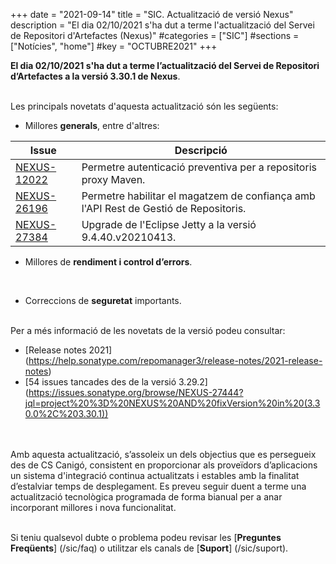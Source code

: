 +++
date        = "2021-09-14"
title       = "SIC. Actualització de versió Nexus"
description = "El dia 02/10/2021 s'ha dut a terme l'actualització del Servei de Repositori d'Artefactes (Nexus)"
#categories  = ["SIC"]
#sections    = ["Notícies", "home"]
#key         = "OCTUBRE2021"
+++

**El dia 02/10/2021 s'ha dut a terme l’actualització del Servei de Repositori d’Artefactes a la versió 3.30.1 de Nexus**.
<br/><br/>

Les principals novetats d'aquesta actualització són les següents:
<br/>

<!--* Novetats **generals**, entre d'altres:

|Issue|Descripció|
|-----------|----------| -->


* Millores **generals**, entre d'altres:

|Issue|Descripció|
|-----------|----------|
|[NEXUS-12022](https://issues.sonatype.org/browse/NEXUS-12022)|Permetre autenticació preventiva per a repositoris proxy Maven.|
|[NEXUS-26196](https://issues.sonatype.org/browse/NEXUS-26196)|Permetre habilitar el magatzem de confiança amb l'API Rest de Gestió de Repositoris.|
|[NEXUS-27384](https://issues.sonatype.org/browse/NEXUS-27384)|Upgrade de l'Eclipse Jetty a la versió 9.4.40.v20210413.|

* Millores de **rendiment i control d’errors**.
<br/>

* Correccions de **seguretat** importants.

<br/>
Per a més informació de les novetats de la versió podeu consultar:

- [Release notes 2021] (https://help.sonatype.com/repomanager3/release-notes/2021-release-notes)
- [54 issues tancades des de la versió 3.29.2] (https://issues.sonatype.org/browse/NEXUS-27444?jql=project%20%3D%20NEXUS%20AND%20fixVersion%20in%20(3.30.0%2C%203.30.1))

<br/>
<br/>
Amb aquesta actualització, s’assoleix un dels objectius que es persegueix des de CS Canigó, consistent en proporcionar als
proveïdors d’aplicacions un sistema d'integració continua actualitzats i estables amb la finalitat d’estalviar temps de desplegament.
Es preveu seguir duent a terme una actualització tecnològica programada de forma bianual per a anar incorporant
millores i nova funcionalitat.
<br/>
<br/>

Si teniu qualsevol dubte o problema podeu revisar les [**Preguntes Freqüents**] (/sic/faq) o utilitzar els canals de [**Suport**] (/sic/suport).